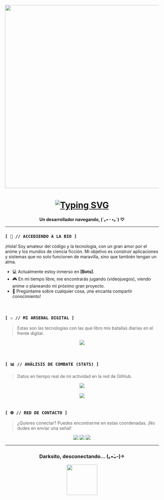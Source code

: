 <div align="center">

  <img src="https://media1.giphy.com/media/v1.Y2lkPTc5MGI3NjExZmN4NDk0emxjMmhpOXAzZXNjNmR2cmF3MnB1d204anhzYW14OWY0NyZlcD12MV9pbnRlcm5hbF9naWZfYnlfaWQmY3Q9Zw/8QEPXgFem3wS5g8El8/giphy.gif" width="600"/>

  <h1>
    <a href="https://git.io/typing-svg"><img src="https://readme-typing-svg.herokuapp.com?font=Fira+Code&size=35&pause=1000&color=9400D3¢er=true&vCenter=true&width=500&lines=Hola!+Soy+MatheoDark;mas+conocido+como;Darksito...;Bienvenidos" alt="Typing SVG" /></a>
  </h1>

  <p align="center">
    <strong>Un desarrollador navegando, (´｡• ᵕ •｡`) ♡</strong>
  </p>
</div>

---

### `[ 📝 // ACCEDIENDO A LA BIO ]`

¡Hola! Soy amateur del código y la tecnología, con un gran amor por el anime y los mundos de ciencia ficción. Mi objetivo es construir aplicaciones y sistemas que no solo funcionen de maravilla, sino que también tengan un alma.

-   💻 Actualmente estoy inmerso en **[Bots]**.
-   🎮 En mi tiempo libre, me encontrarás  jugando (videojuegos), viendo anime o planeando mi próximo gran proyecto.
-   💬 Pregúntame sobre cualquier cosa, ¡me encanta compartir conocimiento!

<br>

### `[ ⚔️ // MI ARSENAL DIGITAL ]`

> Estas son las tecnologías con las que libro mis batallas diarias en el frente digital.

<p align="center">
  <!-- Reemplaza con tus tecnologías. Encuentra más iconos en: https://github.com/tandpfun/skill-icons -->
  <a href="https://skillicons.dev">
    <img src="https://skillicons.dev/icons?i=js,ts,react,nextjs,nodejs,express,mongodb,postgres,docker,git&perline=5" />
  </a>
</p>

<br>

### `[ 📊 // ANÁLISIS DE COMBATE (STATS) ]`

> Datos en tiempo real de mi actividad en la red de GitHub.

<div align="center">
  
  <!-- GitHub Readme Stats - Cambia el theme a tu gusto: dracula, tokyonight, catppuccin, dark, radical, etc. -->
  <a href="https://github.com/anuraghazra/github-readme-stats">
    <img align="center" src="https://github-readme-stats.vercel.app/api?username=MatheoDark&show_icons=true&locale=es&theme=dracula&hide_border=true&count_private=true" />
  </a>
  <br><br>
  <a href="https://github.com/anuraghazra/github-readme-stats">
    <img align="center" src="https://github-readme-stats.vercel.app/api/top-langs/?username=MatheoDark&layout=compact&locale=es&theme=dracula&hide_border=true&langs_count=8" />
  </a>
  
</div>

<br>

### `[ 🌐 // RED DE CONTACTO ]`

> ¿Quieres conectar? Puedes encontrarme en estas coordenadas. ¡No dudes en enviar una señal!

<p align="center">
  <a href="https://wa.me/56942558919" target="_blank"><img src="https://img.shields.io/badge/WhatsApp-25D366?style=for-the-badge&logo=whatsapp&logoColor=white"></a>
  <a href="https://instagram.com/_matheodark_" target="_blank"><img src="https://img.shields.io/badge/Instagram-E4405F?style=for-the-badge&logo=instagram&logoColor=white"></a>
  <a href="mailto:matheo_xavier@hotmail.com" target="_blank"><img src="https://img.shields.io/badge/Email-D14836?style=for-the-badge&logo=gmail&logoColor=white"></a>

</p>

---

<div align="center">
  <h3>Darksito, desconectando... (｡•̀ᴗ-)✧</h3>
  <img src="https://media.giphy.com/media/L1R1tvI9svkIWwpVYr/giphy.gif" width="100"/>
</div>
